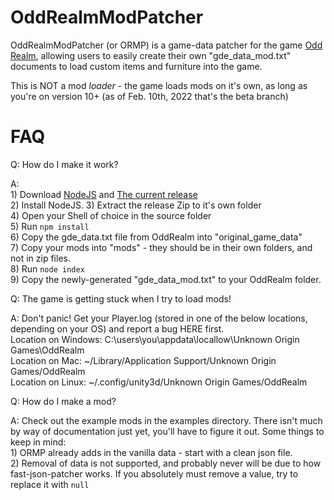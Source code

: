 # OddRealmModPatcher

OddRealmModPatcher (or ORMP) is a game-data patcher for the game [Odd Realm](https://oddrealmgame.com), allowing users to easily create their own "gde_data_mod.txt" documents to load custom items and furniture into the game.

This is NOT a mod _loader_ - the game loads mods on it's own, as long as you're on version 10+ (as of Feb. 10th, 2022 that's the beta branch)

# FAQ

Q: How do I make it work?

A:  
    1) Download [NodeJS](https://nodejs.org) and [The current release](https://github.com/kd8lvt/oddrealmmodpatcher/releases)  
    2) Install NodeJS.
    3) Extract the release Zip to it's own folder  
    4) Open your Shell of choice in the source folder  
    5) Run `npm install`  
    6) Copy the gde_data.txt file from OddRealm into "original_game_data"  
    7) Copy your mods into "mods" - they should be in their own folders, and not in zip files.  
    8) Run `node index`  
    9) Copy the newly-generated "gde_data_mod.txt" to your OddRealm folder.  

Q: The game is getting stuck when I try to load mods!

A: Don't panic! Get your Player.log (stored in one of the below locations, depending on your OS) and report a bug HERE first.  
    Location on Windows: C:\users\you\appdata\locallow\Unknown Origin Games\OddRealm  
    Location on Mac: ~/Library/Application Support/Unknown Origin Games/OddRealm  
    Location on Linux: ~/.config/unity3d/Unknown Origin Games/OddRealm  

Q: How do I make a mod?

A: Check out the example mods in the examples directory. There isn't much by way of documentation just yet, you'll have to figure it out. Some things to keep in mind:  
    1) ORMP already adds in the vanilla data - start with a clean json file.  
    2) Removal of data is not supported, and probably never will be due to how fast-json-patcher works. If you absolutely must remove a value, try to replace it with `null`  
